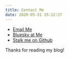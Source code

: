 ```yaml
---
title: Contact Me
date: 2020-05-31 15:12:27
---
```


* <i class="fas fa-envelope-open"></i> [Email Me](mailto:jjspira@gmail.com)
* <i class="fab fa-bluesky"></i> [Bluesky at Me](https://bsky.app/profile/sanbox-irl.bsky.social)
* <i class="fab fa-github"></i> [Stalk me on Github](https://github.com/sanbox-irl)

Thanks for reading my blog!
